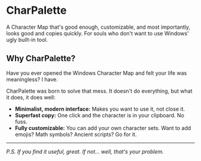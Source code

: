 # CharPalette

A Character Map that's good enough, customizable, and most importantly, looks good and copies quickly. For souls who don't want to use Windows' ugly built-in tool.

## Why CharPalette?

Have you ever opened the Windows Character Map and felt your life was meaningless? I have.

CharPalette was born to solve that mess. It doesn't do everything, but what it does, it does well:

-   **Minimalist, modern interface:** Makes you want to use it, not close it.
-   **Superfast copy:** One click and the character is in your clipboard. No fuss.
-   **Fully customizable:** You can add your own character sets. Want to add emojis? Math symbols? Ancient scripts? Go for it.

---

*P.S. If you find it useful, great. If not... well, that's your problem.*
